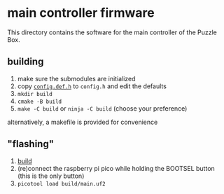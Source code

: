 # main controller firmware

This directory contains the software for the main controller of the Puzzle Box.

## building

1. make sure the submodules are initialized
2. copy [`config.def.h`](./config.def.h) to `config.h` and edit the defaults
3. `mkdir build`
4. `cmake -B build`
5. `make -C build` or `ninja -C build` (choose your preference)

alternatively, a makefile is provided for convenience

## "flashing"

1. [build](#building)
2. (re)connect the raspberry pi pico while holding the BOOTSEL button (this is
   the only button)
3. `picotool load build/main.uf2`

